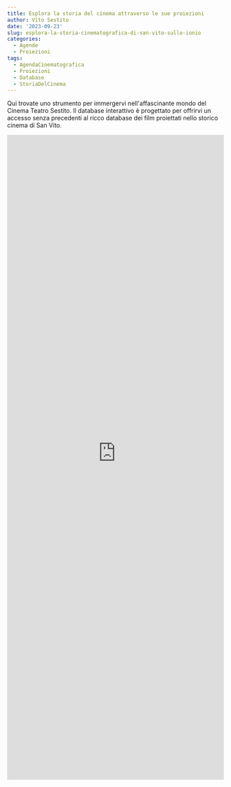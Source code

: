 ```yaml
---
title: Esplora la storia del cinema attraverso le sue proiezioni
author: Vito Sestito
date: '2023-09-23'
slug: esplora-la-storia-cinematografica-di-san-vito-sullo-ionio
categories:
  - Agende
  - Proiezioni
tags:
  - AgendaCinematografica
  - Proiezioni
  - Database
  - StoriaDelCinema
---
```

Qui trovate uno strumento per immergervi nell'affascinante mondo del Cinema Teatro Sestito. Il database interattivo è progettato per offrirvi un accesso senza precedenti al ricco database dei film proiettati nello storico cinema di San Vito.

<iframe height="1500" width="100%" frameborder="no" src="https://whatswrongintown.shinyapps.io/programmazione_film_shiny/"> </iframe>